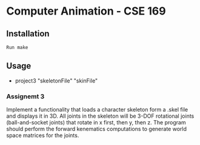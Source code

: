 # Computer Animation - CSE 169


## Installation

```
Run make
```
## Usage

* project3 "skeletonFile" "skinFile"


### Assignemt 3

Implement a functionality that loads a character skeleton form a .skel file and displays it in 3D. All joints in the skeleton will be 3-DOF rotational joints (ball-and-socket joints) that rotate in x first, then y, then z. 
The program should perform the forward kenematics computations to generate world space matrices for the joints.


